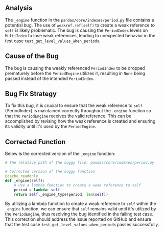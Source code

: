## Analysis
The `_engine` function in the `pandas/core/indexes/period.py` file contains a potential bug. The use of `weakref.ref(self)` to create a weak reference to `self` is likely problematic. The bug is causing the `PeriodIndex` levels on `MultiIndex` to lose weak references, leading to unexpected behavior in the test case `test_get_level_values_when_periods`.

## Cause of the Bug
The bug is causing the weakly referenced `PeriodIndex` to be dropped prematurely before the `PeriodEngine` utilizes it, resulting in `None` being passed instead of the intended `PeriodIndex`.

## Bug Fix Strategy
To fix this bug, it is crucial to ensure that the weak reference to `self` (PeriodIndex) is maintained correctly throughout the `_engine` function so that the `PeriodEngine` receives the valid reference. This can be accomplished by revising how the weak reference is created and ensuring its validity until it's used by the `PeriodEngine`.

## Corrected Function
Below is the corrected version of the `_engine` function:

```python
# The relative path of the buggy file: pandas/core/indexes/period.py

# Corrected version of the buggy function
@cache_readonly
def _engine(self):
    # Use a lambda function to create a weak reference to self
    period = lambda: self
    return self._engine_type(period, len(self))
```

By utilizing a lambda function to create a weak reference to `self` within the `_engine` function, we can ensure that `self` remains valid until it's utilized by the `PeriodEngine`, thus resolving the bug identified in the failing test case. This correction should address the issue reported on GitHub and ensure that the test case `test_get_level_values_when_periods` passes successfully.